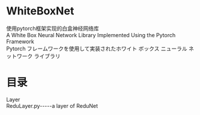# WhiteBoxNet
使用pytorch框架实现的白盒神经网络库  
A White Box Neural Network Library Implemented Using the Pytorch Framework  
Pytorch フレームワークを使用して実装されたホワイト ボックス ニューラル ネットワーク ライブラリ  

# 目录
Layer  
  ReduLayer.py-----a layer of ReduNet  
